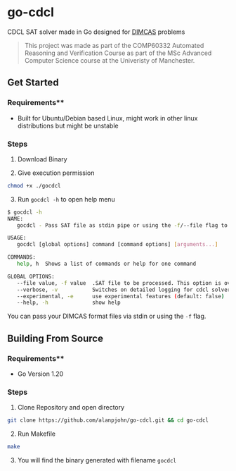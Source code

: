 # go-cdcl
    
CDCL SAT solver made in Go designed for [DIMCAS](http://logic.pdmi.ras.ru/~basolver/dimacs.html) problems

> This project was made as part of the COMP60332 Automated Reasoning and Verification Course as part of the MSc Advanced Computer Science course at the Univeristy of Manchester.

## Get Started


### Requirements**

- Built for Ubuntu/Debian based Linux, might work in other linux distributions but might be unstable

### Steps

1. Download Binary

2. Give execution permission
```bash
chmod +x ./gocdcl
```
3. Run `gocdcl -h` to open help menu
```bash
$ gocdcl -h
NAME:
   gocdcl - Pass SAT file as stdin pipe or using the -f/--file flag to run SAT solver

USAGE:
   gocdcl [global options] command [command options] [arguments...]

COMMANDS:
   help, h  Shows a list of commands or help for one command

GLOBAL OPTIONS:
   --file value, -f value  .SAT file to be processed. This option is overridden if input provided by stdin pipe
   --verbose, -v           Switches on detailed logging for cdcl solver (default: false)
   --experimental, -e      use experimental features (default: false)
   --help, -h              show help
```

You can pass your DIMCAS format files via stdin or using the `-f` flag.

## Building From Source

### Requirements**

- Go Version 1.20

### Steps

1. Clone Repository and open directory
```bash
git clone https://github.com/alanpjohn/go-cdcl.git && cd go-cdcl
```

2. Run Makefile
```bash
make
```

3. You will find the binary generated with filename `gocdcl`